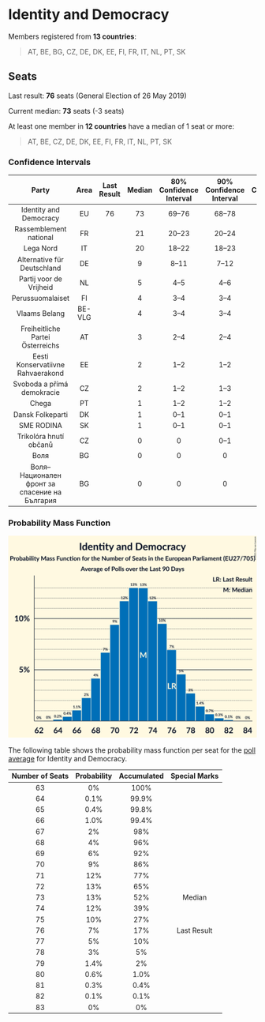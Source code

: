 # Identity and Democracy

Members registered from **13 countries**:

> AT, BE, BG, CZ, DE, DK, EE, FI, FR, IT, NL, PT, SK

## Seats

Last result: **76** seats (General Election of 26 May 2019)

Current median: **73** seats (-3 seats)

At least one member in **12 countries** have a median of 1 seat or more:

> AT, BE, CZ, DE, DK, EE, FI, FR, IT, NL, PT, SK

### Confidence Intervals

| Party | Area | Last Result | Median | 80% Confidence Interval | 90% Confidence Interval | 95% Confidence Interval | 99% Confidence Interval |
|:-----:|:----:|:-----------:|:------:|:-----------------------:|:-----------------------:|:-----------------------:|:-----------------------:|
| Identity and Democracy | EU | 76 | 73 | 69–76 | 68–78 | 67–78 | 65–80 |
| Rassemblement national | FR | | 21 | 20–23 | 20–24 | 19–24 | 18–25 |
| Lega Nord | IT | | 20 | 18–22 | 18–23 | 17–24 | 17–25 |
| Alternative für Deutschland | DE | | 9 | 8–11 | 7–12 | 7–12 | 7–13 |
| Partij voor de Vrijheid | NL | | 5 | 4–5 | 4–6 | 4–6 | 3–6 |
| Perussuomalaiset | FI | | 4 | 3–4 | 3–4 | 3–4 | 3–4 |
| Vlaams Belang | BE-VLG | | 4 | 3–4 | 3–4 | 3–4 | 3–4 |
| Freiheitliche Partei Österreichs | AT | | 3 | 2–4 | 2–4 | 2–4 | 2–4 |
| Eesti Konservatiivne Rahvaerakond | EE | | 2 | 1–2 | 1–2 | 1–2 | 1–2 |
| Svoboda a přímá demokracie | CZ | | 2 | 1–2 | 1–3 | 1–3 | 1–3 |
| Chega | PT | | 1 | 1–2 | 1–2 | 1–2 | 1–2 |
| Dansk Folkeparti | DK | | 1 | 0–1 | 0–1 | 0–1 | 0–1 |
| SME RODINA | SK | | 1 | 0–1 | 0–1 | 0–1 | 0–1 |
| Trikolóra hnutí občanů | CZ | | 0 | 0 | 0–1 | 0–1 | 0–1 |
| Воля | BG | | 0 | 0 | 0 | 0 | 0 |
| Воля–Национален фронт за спасение на България | BG | | 0 | 0 | 0 | 0 | 0 |

### Probability Mass Function

![Graph with seats probability mass function not yet produced](average-2021-02-28-seats-pmf-identityanddemocracy.png "Seats Probability Mass Function")

The following table shows the probability mass function per seat for the [poll average](average-2021-02-28.html) for Identity and Democracy.

| Number of Seats | Probability | Accumulated | Special Marks |
|:---------------:|:-----------:|:-----------:|:-------------:|
| 63 | 0% | 100% |  |
| 64 | 0.1% | 99.9% |  |
| 65 | 0.4% | 99.8% |  |
| 66 | 1.0% | 99.4% |  |
| 67 | 2% | 98% |  |
| 68 | 4% | 96% |  |
| 69 | 6% | 92% |  |
| 70 | 9% | 86% |  |
| 71 | 12% | 77% |  |
| 72 | 13% | 65% |  |
| 73 | 13% | 52% | Median |
| 74 | 12% | 39% |  |
| 75 | 10% | 27% |  |
| 76 | 7% | 17% | Last Result |
| 77 | 5% | 10% |  |
| 78 | 3% | 5% |  |
| 79 | 1.4% | 2% |  |
| 80 | 0.6% | 1.0% |  |
| 81 | 0.3% | 0.4% |  |
| 82 | 0.1% | 0.1% |  |
| 83 | 0% | 0% |  |


